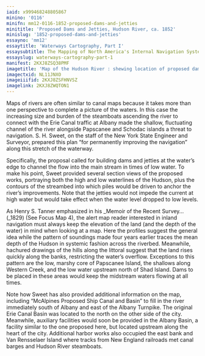 ```yaml
---
iaid: x999468248805867
minino: '0116'
minifn: mm12-0116-1852-proposed-dams-and-jetties
minititle: 'Proposed Dams and Jetties, Hudson River, ca. 1852'
minislug: '1852-proposed-dams-and-jetties'
essayno: 'mm12'
essaytitle: 'Waterways Cartography, Part I'
essaysubtitle: The Mapping of North America's Internal Navigation Systems
essayslug: waterways-cartography-part-1
manifest: 2KXJ8ZSQ38PMF
imagetitle: 'Map of the Hudson River : shewing location of proposed dams and jetties for permanently improving the navigation of the Hudson River'
imagectxid: NL11JNXO
imageiiifid: 2KXJ8ZSFHNVSZ
imagelink: 2KXJ8ZWQTON1
---
```

Maps of rivers are often similar to canal maps because it takes more than one perspective to complete a picture of the waters. In this case the increasing size and burden of the steamboats ascending the river to connect with the Erie Canal traffic at Albany made the shallow, fluctuating channel of the river alongside Papscanee and Schodac islands a threat to navigation. S. H. Sweet, on the staff of the New York State Engineer and Surveyor, prepared this plan “for permanently improving the navigation” along this stretch of the waterway. 

Specifically, the proposal called for building dams and jetties at the water’s edge to channel the flow into the main stream in times of low water. To make his point, Sweet provided several section views of the proposed works, portraying both the high and low waterlines of the Hudson, plus the contours of the streambed into which piles would be driven to anchor the river’s improvements. Note that the jetties would not impede the current at high water but would take effect when the water level dropped to low levels. 

As Henry S. Tanner emphasized in his _Memoir of the Recent Survey…(_1829) (See Focus Map 4), the alert map reader interested in inland navigation must always keep the elevation of the land (and the depth of the water) in mind when looking at a map. Here the profiles suggest the general idea while the pattern of soundings made four years earlier traces the mean depth of the Hudson in systemic fashion across the riverbed. Meanwhile, hachured drawings of the hills along the littoral suggest that the land rises quickly along the banks, restricting the water’s overflow. Exceptions to this pattern are the low, marshy core of Papscanee Island, the shallows along Western Creek, and the low water upstream north of Shad Island. Dams to be placed in these areas would keep the midstream waters flowing at all times. 

Note how Sweet has also provided additional information on the map, including “McAlpines Proposed Ship Canal and Basin” to fill in the river immediately south of Albany and east of the Albany Turnpike. The original Erie Canal Basin was located to the north on the other side of the city. Meanwhile, auxiliary facilities would soon be provided in the Albany Basin, a facility similar to the one proposed here, but located upstream along the heart of the city. Additional harbor works also occupied the east bank and Van Rensselaer Island where tracks from New England railroads met canal barges and Hudson River steamboats. 

